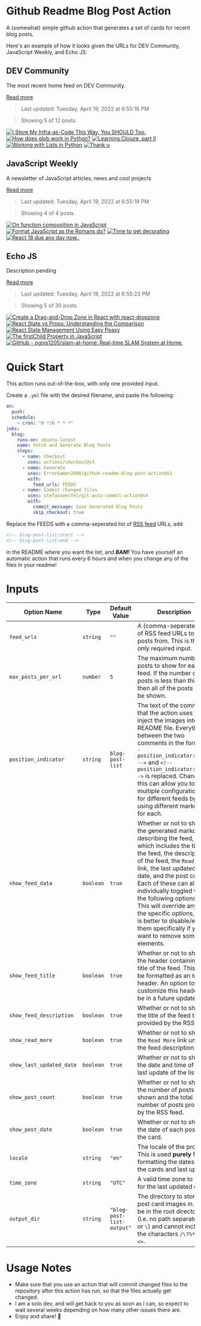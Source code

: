# Github Readme Blog Post Action

A (somewhat) simple github action that generates a set of cards for recent blog posts.

Here's an example of how it looks given the URLs for DEV Community, JavaScript Weekly, and Echo JS:

<!-- post-list:start -->
## DEV Community

The most recent home feed on DEV Community.

[Read more](https://dev.to)
> Last updated: Tuesday, April 19, 2022 at 6:55:16 PM

> Showing 5 of 12 posts.

[![I Store My Infra-as-Code This Way, You SHOULD Too.](https://raw.githubusercontent.com/ErrorGamer2000/github-readme-blog-post-action/main/generated_files/DEV_Community/I_Store_My_Infra-as-Code_This_Way__You_SHOULD_Too..svg)](https://dev.to/n3wt0n/i-store-my-infra-as-code-this-way-you-should-too-1pa3)
[![How does glob work in Python?](https://raw.githubusercontent.com/ErrorGamer2000/github-readme-blog-post-action/main/generated_files/DEV_Community/How_does_glob_work_in_Python_.svg)](https://dev.to/code_with_ali/how-does-glob-work-in-python-4olm)
[![Learning Clojure, part II](https://raw.githubusercontent.com/ErrorGamer2000/github-readme-blog-post-action/main/generated_files/DEV_Community/Learning_Clojure__part_II.svg)](https://dev.to/cazevedo/learning-clojure-part-ii-22b4)
[![Working with Lists in Python](https://raw.githubusercontent.com/ErrorGamer2000/github-readme-blog-post-action/main/generated_files/DEV_Community/Working_with_Lists_in_Python.svg)](https://dev.to/ahmedgouda/working-with-lists-in-python-5cj)
[![Thank u](https://raw.githubusercontent.com/ErrorGamer2000/github-readme-blog-post-action/main/generated_files/DEV_Community/Thank_u.svg)](https://dev.to/pythonpony/thank-u-58o1)


## JavaScript Weekly

A newsletter of JavaScript articles, news and cool projects

[Read more](https://javascriptweekly.com/)
> Last updated: Tuesday, April 19, 2022 at 6:55:19 PM

> Showing 4 of 4 posts.

[![On function composition in JavaScript](https://raw.githubusercontent.com/ErrorGamer2000/github-readme-blog-post-action/main/generated_files/JavaScript_Weekly/On_function_composition_in_JavaScript.svg)](https://javascriptweekly.com/issues/585)
[![Format JavaScript as the Romans do?](https://raw.githubusercontent.com/ErrorGamer2000/github-readme-blog-post-action/main/generated_files/JavaScript_Weekly/Format_JavaScript_as_the_Romans_do_.svg)](https://javascriptweekly.com/issues/584)
[![Time to get decorating](https://raw.githubusercontent.com/ErrorGamer2000/github-readme-blog-post-action/main/generated_files/JavaScript_Weekly/Time_to_get_decorating.svg)](https://javascriptweekly.com/issues/583)
[![React 18 due any day now..](https://raw.githubusercontent.com/ErrorGamer2000/github-readme-blog-post-action/main/generated_files/JavaScript_Weekly/React_18_due_any_day_now...svg)](https://javascriptweekly.com/issues/582)


## Echo JS

Description pending

[Read more](
http://www.echojs.com
)
> Last updated: Tuesday, April 19, 2022 at 6:55:23 PM

> Showing 5 of 30 posts.

[![Create a Drag-and-Drop Zone in React with react-dropzone](https://raw.githubusercontent.com/ErrorGamer2000/github-readme-blog-post-action/main/generated_files/_Echo_JS_/Create_a_Drag-and-Drop_Zone_in_React_with_react-dropzone.svg)](https://blog.openreplay.com/create-a-drag-and-drop-zone-in-react-with-react-dropzone)
[![React State vs Props: Understanding the Comparison](https://raw.githubusercontent.com/ErrorGamer2000/github-readme-blog-post-action/main/generated_files/_Echo_JS_/React_State_vs_Props__Understanding_the_Comparison.svg)](https://dev.to/aglowiditsolutions/react-state-vs-props-understanding-the-comparison-176d)
[![React State Management Using Easy Peasy](https://raw.githubusercontent.com/ErrorGamer2000/github-readme-blog-post-action/main/generated_files/_Echo_JS_/React_State_Management_Using_Easy_Peasy.svg)](https://blog.openreplay.com/react-state-management-using-easy-peasy)
[![The firstChild Property in JavaScript](https://raw.githubusercontent.com/ErrorGamer2000/github-readme-blog-post-action/main/generated_files/_Echo_JS_/The_firstChild_Property_in_JavaScript.svg)](
https://masteringjs.io/tutorials/fundamentals/firstchild
)
[![GitHub - ognis1205/slam-at-home: Real-time SLAM System at Home.](https://raw.githubusercontent.com/ErrorGamer2000/github-readme-blog-post-action/main/generated_files/_Echo_JS_/GitHub_-_ognis1205_slam-at-home__Real-time_SLAM_System_at_Home..svg)](https://github.com/ognis1205/slam-at-home)


<!-- post-list:end -->

# Quick Start

This action runs out-of-the-box, with only one provided input.

Create a `.yml` file with the desired filename, and paste the following:

```yml
on:
  push:
  schedule:
    - cron: "0 */6 * * *"
jobs:
  blog:
    runs-on: ubuntu-latest
    name: Fetch and Generate Blog Posts
    steps:
      - name: Checkout
        uses: actions/checkout@v3
      - name: Generate
        uses: ErrorGamer2000/github-readme-blog-post-action@v1
        with:
          feed_urls: FEEDS
      - name: Commit changed files
        uses: stefanzweifel/git-auto-commit-action@v4
        with:
          commit_message: Save Generated Blog Posts
          skip_checkout: true
```

Replace the FEEDS with a comma-seperated list of [RSS feed](https://rss.com/blog/how-do-rss-feeds-work/) URLs, add

```md
<!-- blog-post-list:start -->
<!-- blog-post-list:end -->
```

in the README where you want the list, and **_BAM!_** You have yourself an automatic action that runs every 6 hours and when you change any of the files in your readme!

# Inputs

<table>
  <thead>
    <tr>
      <th>Option Name</th>
      <th>Type</th>
      <th>Default Value</th>
      <th>Description</th>
    </tr>
  </thead>
  <tbody>
    <tr>
      <td><code>feed_urls</code></td>
      <td><code>string</code></td>
      <td><code>""</code></td>
      <td>A (comma-seperated) list of RSS feed URLs to load posts from. This is the only required input.</td>
    </tr>
    <tr>
      <td><code>max_posts_per_url</code></td>
      <td><code>number</code></td>
      <td><code>5</code></td>
      <td>The maximum number of posts to show for each feed. If the number of posts is less than this, then all of the posts will be shown.</td>
    </tr>
    <tr>
      <td><code>position_indicator</code></td>
      <td><code>string</code></td>
      <td><code>blog-post-list</code></td>
      <td>The text of the comments that the action uses to inject the images into the README file. Everything between the two comments in the form <code>&lt;!-- position_indicator:start --&gt;</code> and <code>&lt;!-- position_indicator:end --&gt;</code> is replaced. Changing this can allow you to use multiple configurations for different feeds by using different markers for each.</td>
    </tr>
    <tr>
      <td><code>show_feed_data</code></td>
      <td><code>boolean</code></td>
      <td><code>true</code></td>
      <td>Whether or not to show the generated markdown describing the feed, which includes the title of the feed, the description of the feed, the <code>Read More</code> link, the last updated date, and the post count. Each of these can also be individually toggled with the following options. This will override any of the specific options, so it is better to disable/enable them specifically if you want to remove some elements.</td>
    </tr>
    <tr>
      <td><code>show_feed_title</code></td>
      <td><code>boolean</code></td>
      <td><code>true</code></td>
      <td>Whether or not to show the header containing the title of the feed. This will be formatted as an <code>h2</code> header. An option to customize this header will be in a future update.</td>
    </tr>
    <tr>
      <td><code>show_feed_description</code></td>
      <td><code>boolean</code></td>
      <td><code>true</code></td>
      <td>Whether or not to show the title of the feed that is provided by the RSS feed.</td>
    </tr>
    <tr>
      <td><code>show_read_more</code></td>
      <td><code>boolean</code></td>
      <td><code>true</code></td>
      <td>Whether or not to show the <code>Read More</code> link under the feed description.</td>
    </tr>
    <tr>
      <td><code>show_last_updated_date</code></td>
      <td><code>boolean</code></td>
      <td><code>true</code></td>
      <td>Whether or not to show the date and time of the last update of the list.</td>
    </tr>
    <tr>
      <td><code>show_post_count</code></td>
      <td><code>boolean</code></td>
      <td><code>true</code></td>
      <td>Whether or not to show the number of posts shown and the total number of posts provided by the RSS feed.</td>
    </tr>
    <tr>
      <td><code>show_post_date</code></td>
      <td><code>boolean</code></td>
      <td><code>true</code></td>
      <td>Whether or not to show the date of each post on the card.</td>
    </tr>
    <tr>
      <td><code>locale</code></td>
      <td><code>string</code></td>
      <td><code>"en"</code></td>
      <td>The locale of the project. This is used <strong>purely</strong> for formatting the dates of the cards and last update.</td>
    </tr>
    <tr>
      <td><code>time_zone</code></td>
      <td><code>string</code></td>
      <td><code>"UTC"</code></td>
      <td>A valid time zone to use for the last updated date.</td>
    </tr>
    <tr>
      <td><code>output_dir</code></td>
      <td><code>string</code></td>
      <td><code>"blog-post-list-output"</code></td>
      <td>The directory to store the post card images in. Must be in the root directory (i.e. no path separators <code>/</code> or <code>\</code>) and cannot include the characters <code>/\?%*:|"&lt;&gt;</code>.</td>
    </tr>
<!--
    <tr>
      <td><code></code></td>
      <td><cde></cde></td>
      <td><code></code></td>
      <td></td>
    </tr>
-->
  </tbody>
</table>

# Usage Notes

- Make sure that you use an action that will commit changed files to the repository after this action has run, so that the files actually get changed.
- I am a solo dev, and will get back to you as soon as I can, so expect to wait several weeks depending on how many other issues there are.
- Enjoy and share! 🤗
